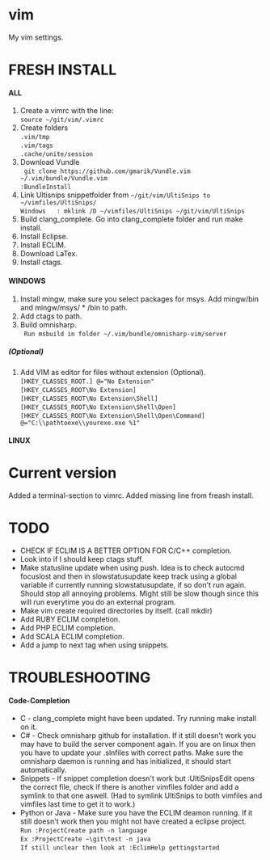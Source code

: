 vim
===

My vim settings.


FRESH INSTALL
=============

#### ALL

1. Create a vimrc with the line:  
``source ~/git/vim/.vimrc``  
2. Create folders  
``.vim/tmp``  
``.vim/tags``  
``.cache/unite/session``  
3. Download Vundle  
`` git clone https://github.com/gmarik/Vundle.vim ~/.vim/bundle/Vundle.vim``  
`` :BundleInstall ``  
4. Link Ultisnips snippetfolder from ``~/git/vim/UltiSnips to ~/vimfiles/UltiSnips/``  
``Windows	: mklink /D ~/vimfiles/UltiSnips ~/git/vim/UltiSnips``  
5. Build clang_complete. Go into clang_complete folder and run make install.
6. Install Eclipse.
7. Install ECLIM.
8. Download LaTex.
9. Install ctags.

#### WINDOWS

1. Install mingw, make sure you select packages for msys. Add mingw/bin and mingw/msys/ * /bin to path.
2. Add ctags to path.
3. Build omnisharp.  
`` Run msbuild in folder ~/.vim/bundle/omnisharp-vim/server``  

##### (Optional)

1. Add VIM as editor for files without extension (Optional).  
``[HKEY_CLASSES_ROOT.] @="No Extension"``  
``[HKEY_CLASSES_ROOT\No Extension]``  
``[HKEY_CLASSES_ROOT\No Extension\Shell]``  
``[HKEY_CLASSES_ROOT\No Extension\Shell\Open]``  
``[HKEY_CLASSES_ROOT\No Extension\Shell\Open\Command] @="C:\\pathtoexe\\yourexe.exe %1"``

#### LINUX

Current version
===============

Added a terminal-section to vimrc.
Added missing line from freash install.

TODO
====

* CHECK IF ECLIM IS A BETTER OPTION FOR C/C++ completion.
* Look into if I should keep ctags stuff.
* Make statusline update when using push. Idea is to check autocmd focuslost and then in slowstatusupdate keep track using a global variable if currently running slowstatusupdate, if so don't run again. Should stop all annoying problems. Might still be slow though since this will run everytime you do an external program.
* Make vim create required directories by itself. (call mkdir)
* Add RUBY ECLIM completion.
* Add PHP ECLIM completion.
* Add SCALA ECLIM completion.
* Add a jump to next tag when using snippets.

TROUBLESHOOTING
===============

#### Code-Completion

* C - clang_complete might have been updated. Try running make install on it.
* C# - Check omnisharp github for installation. If it still doesn't work you may have to build the server component again. If you are on linux then you have to update your .slnfiles with correct paths. Make sure the omnisharp daemon is running and has initialized, it should start automatically.
* Snippets - If snippet completion doesn't work but :UltiSnipsEdit opens the correct file, check if there is another vimfiles folder and add a symlink to that one aswell. (Had to symlink UltiSnips to both vimfiles and vimfiles last time to get it to work.)
* Python or Java - Make sure you have the ECLIM deamon running. If it still doesn't work then you might not have created a eclipse project.  
``Run :ProjectCreate path -n language``  
``Ex :ProjectCreate ~\git\test -n java``  
``If still unclear then look at :EclimHelp gettingstarted``  
